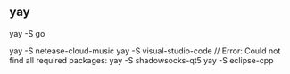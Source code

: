 ## yay
yay -S go

yay -S netease-cloud-music
yay -S visual-studio-code   // Error: Could not find all required packages:
yay -S shadowsocks-qt5
yay -S eclipse-cpp
